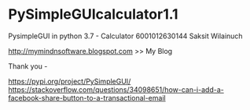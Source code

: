 # PySimpleGUIcalculator1.1
PysimpleGUI  in python 3.7 - Calculator
6001012630144 Saksit Wilainuch 

http://mymindnsoftware.blogspot.com >> My Blog 



Thank you - 


https://pypi.org/project/PySimpleGUI/ 
https://stackoverflow.com/questions/34098651/how-can-i-add-a-facebook-share-button-to-a-transactional-email
